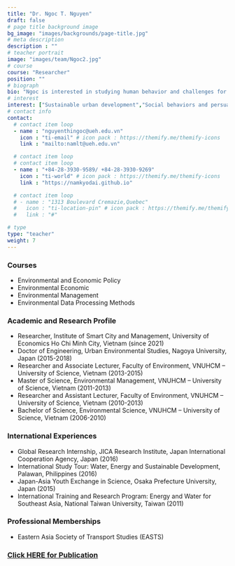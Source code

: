 ```yaml
---
title: "Dr. Ngoc T. Nguyen"
draft: false
# page title background image
bg_image: "images/backgrounds/page-title.jpg"
# meta description
description : ""
# teacher portrait
image: "images/team/Ngoc2.jpg"
# course
course: "Researcher"
position: ""
# biograph
bio: "Ngoc is interested in studying human behavior and challenges for sustainable development with a focus on urban studies. Currently, she is doing research on travel behavior and environmental education."
# interest
interest: ["Sustainable urban development","Social behaviors and persuasion for behavior change","Economical and social factors that cause environmental problems", "Environmental education", "Applied data science to environmental policy evaluation"]
# contact info
contact:
  # contact item loop
  - name : "nguyenthingoc@ueh.edu.vn"
    icon : "ti-email" # icon pack : https://themify.me/themify-icons
    link : "mailto:namlt@ueh.edu.vn"

  # contact item loop
  # contact item loop
  - name : "+84-28-3930-9589/ +84-28-3930-9269"
    icon : "ti-world" # icon pack : https://themify.me/themify-icons
    link : "https://namkyodai.github.io"

  # contact item loop
  # - name : "1313 Boulevard Cremazie,Quebec"
  #   icon : "ti-location-pin" # icon pack : https://themify.me/themify-icons
  #   link : "#"

# type
type: "teacher"
weight: 7
---
```



### Courses
* Environmental and Economic Policy
* Environmental Economic
* Environmental Management
* Environmental Data Processing Methods


### Academic and Research Profile
* Researcher, Institute of Smart City and Management,  University of Economics Ho Chi Minh City, Vietnam (since 2021)
* Doctor of Engineering, Urban Environmental Studies, Nagoya University, Japan (2015-2018)
* Researcher and Associate Lecturer, Faculty of Environment,  VNUHCM – University of Science, Vietnam (2013-2015)
* Master of Science, Environmental Management, VNUHCM – University of Science, Vietnam (2011-2013)
* Researcher and Assistant Lecturer, Faculty of Environment,  VNUHCM – University of Science, Vietnam (2010-2013)
* Bachelor of Science, Environmental Science, VNUHCM – University of Science, Vietnam (2006-2010)

### International Experiences
* Global Research Internship, JICA Research Institute, Japan International Cooperation Agency, Japan (2016)
* International Study Tour: Water, Energy and Sustainable Development, Palawan, Philippines (2016)
* Japan-Asia Youth Exchange in Science, Osaka Prefecture University, Japan (2015)
* International Training and Research Program: Energy and Water for Southeast Asia, National Taiwan University, Taiwan (2011)


### Professional Memberships
* Eastern Asia Society of Transport Studies (EASTS)


### [Click HERE for Publication](https://scholar.google.com/citations?user=ssVKhcMAAAAJ&hl=vi)
